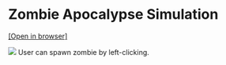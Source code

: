 # Zombie Apocalypse Simulation

[[Open in browser]](http://iamfranco.github.io/zombieInteractive/)

![](zombie.gif)
User can spawn zombie by left-clicking.
